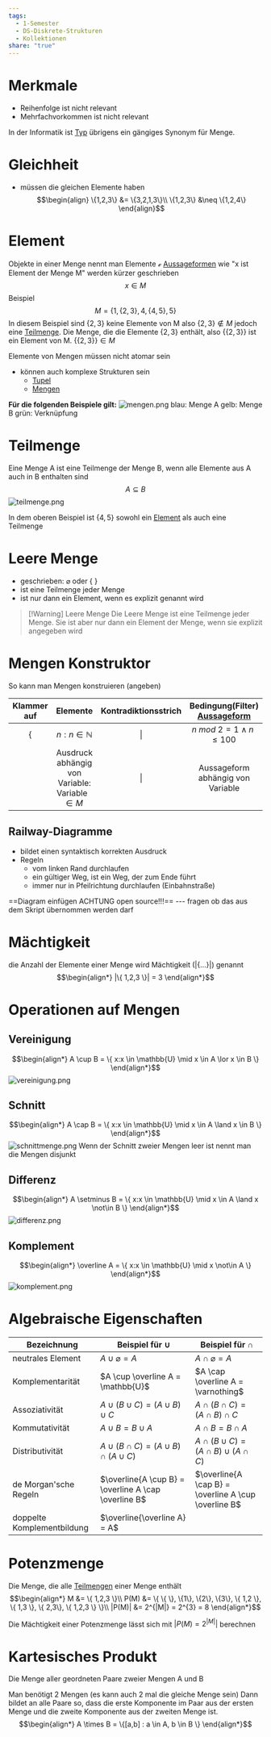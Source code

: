 ```yaml
---
tags:
  - 1-Semester
  - DS-Diskrete-Strukturen
  - Kollektionen
share: "true"
---
```

# Merkmale
- Reihenfolge ist nicht relevant
- Mehrfachvorkommen ist nicht relevant

In der Informatik ist [Typ](Typ.md#) übrigens ein gängiges Synonym für Menge.
 
# Gleichheit
- müssen die gleichen Elemente haben
$$\begin{align}
\{1,2,3\} &= \{3,2,1,3\}\\
\{1,2,3\} &\neq \{1,2,4\}
\end{align}$$

# Element
Objekte in einer Menge nennt man Elemente $\mathcal{e}$ 
[Aussageformen](../Aussagenlogik/Aussagen-und-Aussageformen.md#aussageformen) wie "x ist Element der Menge M" werden kürzer geschrieben $$x \in M$$
Beispiel
$$M = \{1, \{ 2,3\}, 4, \{ 4,5\}, 5 \}$$
In diesem Beispiel sind $\{2,3\}$ keine Elemente von M also $\{ 2,3 \} \not\in M$ jedoch eine [Teilmenge](Mengen.md#teilmenge). Die Menge, die die Elemente $\{2,3\}$ enthält, also $\{ \{ 2,3 \} \}$ ist ein Element von M. $\{ \{ 2,3 \} \} \in M$ 

Elemente von Mengen müssen nicht atomar sein
- können auch komplexe Strukturen sein
	- [Tupel](./Tupel.md#)
	- [Mengen](Mengen.md#)

**Für die folgenden Beispiele gilt:** 
![mengen.png](./images/mengen.png#)
blau: Menge A
gelb: Menge B
grün: Verknüpfung
# Teilmenge
Eine Menge A ist eine Teilmenge der Menge B, wenn alle Elemente aus A auch in B enthalten sind $$A \subseteq B$$![teilmenge.png](./images/teilmenge.png#)

In dem oberen Beispiel ist $\{ 4,5\}$ sowohl ein [Element](Mengen.md#element) als auch eine Teilmenge

# Leere Menge
- geschrieben: $\varnothing$ oder { }
- ist eine Teilmenge jeder Menge
- ist nur dann ein Element, wenn es explizit genannt wird


> [!Warning] Leere Menge
> Die Leere Menge ist eine Teilmenge jeder Menge. Sie ist aber nur dann ein Element der Menge, wenn sie explizit angegeben wird

# Mengen Konstruktor

So kann man Mengen konstruieren (angeben)

| Klammer auf |                     Elemente                     | Kontradiktionsstrich | Bedingung(Filter) [Aussageform](../Aussagenlogik/Aussagen-und-Aussageformen.md#aussagen) | Klammer zu |
|:-----------:|:------------------------------------------------:|:--------------------:|:--------------------------------------------------------------------:|:----------:|
|      {      |              $n : n \in \mathbb{N}$              |          \|          |                   $n\ mod\ 2 = 1 \land n \leq 100$                   |     }      |
|             | Ausdruck abhängig von Variable: Variable $\in M$ |          \|          |                  Aussageform abhängig von Variable                   |            |

## Railway-Diagramme
- bildet einen syntaktisch korrekten Ausdruck
- Regeln
	- vom linken Rand durchlaufen
	- ein gültiger Weg, ist ein Weg, der zum Ende führt
	- immer nur in Pfeilrichtung durchlaufen (Einbahnstraße)

==Diagram einfügen ACHTUNG open source!!!== --- fragen ob das aus dem Skript übernommen werden darf

# Mächtigkeit
die Anzahl der Elemente einer Menge wird Mächtigkeit ($|\{...\} |$) genannt
$$\begin{align*}
	|\{ 1,2,3 \}| = 3
\end{align*}$$
# Operationen auf Mengen

## Vereinigung

$$\begin{align*}
	A \cup B = \{ x:x \in \mathbb{U} \mid x \in A \lor x \in B \}
\end{align*}$$
![vereinigung.png](./images/vereinigung.png#)
## Schnitt

$$\begin{align*}
	A \cap B = \{ x:x \in \mathbb{U} \mid x \in A \land x \in B \}
\end{align*}$$
![schnittmenge.png](./images/schnittmenge.png#)
Wenn der Schnitt zweier Mengen leer ist nennt man die Mengen disjunkt

## Differenz

$$\begin{align*}
	A \setminus B = \{ x:x \in \mathbb{U} \mid x \in A \land x \not\in B \}
\end{align*}$$
![differenz.png](./images/differenz.png#)
## Komplement

$$\begin{align*}
	\overline A = \{ x:x \in \mathbb{U} \mid x \not\in A \}
\end{align*}$$
![komplement.png](./images/komplement.png#)
# Algebraische Eigenschaften

| Bezeichnung                | Beispiel für $\cup$                                  | Beispiel für $\cap$                                  |
| -------------------------- | ---------------------------------------------------- | ---------------------------------------------------- |
| neutrales Element          | $A \cup \varnothing = A$                             | $A \cap \varnothing = A$                             |
| Komplementarität           | $A \cup \overline A = \mathbb{U}$                    | $A \cap \overline A = \varnothing$                   |
| Assoziativität             | $A \cup (B \cup C) = (A \cup B) \cup C$              | $A \cap (B \cap C) = (A \cap B) \cap C$              |
| Kommutativität             | $A \cup B = B \cup A$                                | $A \cap B = B \cap A$                                |
| Distributivität            | $A \cup (B \cap C) = (A \cup B) \cap (A \cup C)$     | $A \cap (B \cup C) = (A \cap B) \cup (A \cap C)$     |
| de Morgan'sche Regeln      | $\overline{A \cup B} = \overline A \cap \overline B$ | $\overline{A \cap B} = \overline A \cup \overline B$ |
| doppelte Komplementbildung | $\overline{\overline A} = A$                         |                                                      |

# Potenzmenge

Die Menge, die alle [Teilmengen](Mengen.md.md#teilmenge) einer Menge enthält
$$\begin{align*}
	M &= \{ 1,2,3 \}\\
	P(M) &= \{ \{ \}, \{1\}, \{2\}, \{3\}, \{ 1,2 \}, \{ 1,3 \}, \{ 2,3\}, \{ 1,2,3 \} \}\\
	|P(M)| &= 2^{|M|} = 2^{3} = 8
\end{align*}$$

Die Mächtigkeit einer Potenzmenge lässt sich mit $|P(M)= 2^{|M|} |$ berechnen

# Kartesisches Produkt

Die Menge aller geordneten Paare zweier Mengen A und B

Man benötigt 2 Mengen (es kann auch 2 mal die gleiche Menge sein)
Dann bildet an alle Paare so, dass die erste Komponente im Paar aus der ersten Menge und die zweite Komponente aus der zweiten Menge ist.
$$\begin{align*}
	A \times B = \{[a,b] : a \in A, b \in B \}
\end{align*}$$

